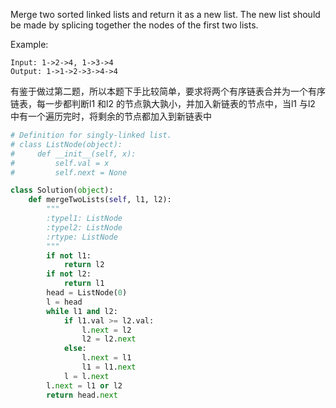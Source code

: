 Merge two sorted linked lists and return it as a new list. The new list should be made by splicing together the nodes of the first two lists.

Example:
```
Input: 1->2->4, 1->3->4  
Output: 1->1->2->3->4->4 
```
有鉴于做过第二题，所以本题下手比较简单，要求将两个有序链表合并为一个有序链表，每一步都判断l1 和l2 的节点孰大孰小，并加入新链表的节点中，当l1 与l2 中有一个遍历完时，将剩余的节点都加入到新链表中

```python
# Definition for singly-linked list.
# class ListNode(object):
#     def __init__(self, x):
#         self.val = x
#         self.next = None

class Solution(object):
    def mergeTwoLists(self, l1, l2):
        """
        :typel1: ListNode
        :typel2: ListNode
        :rtype: ListNode
        """
        if not l1:
            return l2
        if not l2:
            return l1
        head = ListNode(0)
        l = head
        while l1 and l2:
            if l1.val >= l2.val:
                l.next = l2
                l2 = l2.next
            else:
                l.next = l1
                l1 = l1.next
            l = l.next
        l.next = l1 or l2
        return head.next
```
